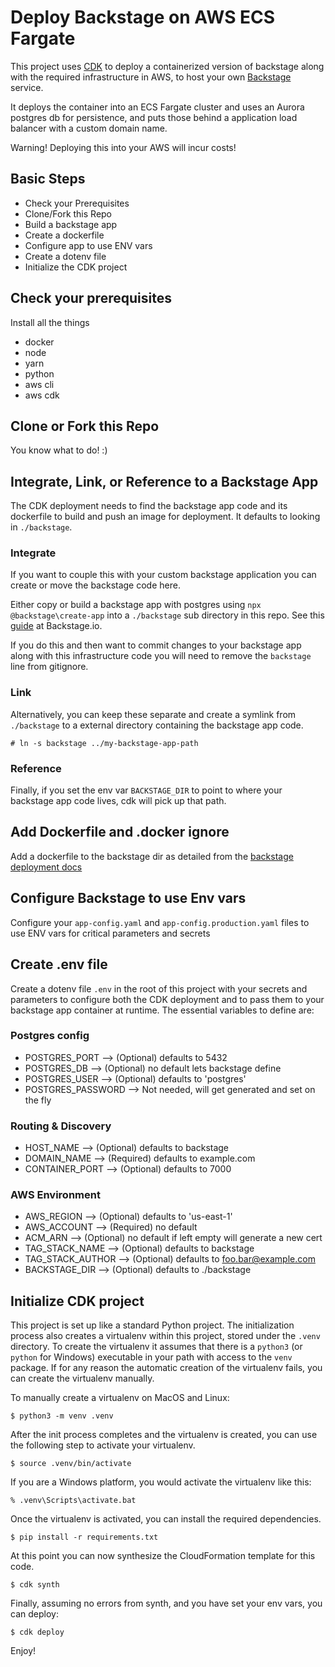 
# Deploy Backstage on AWS ECS Fargate
This project uses [CDK]() to deploy a containerized version of backstage along with the required infrastructure in AWS, to host your own [Backstage](https://backstage.io) service.

It deploys the container into an ECS Fargate cluster and uses an Aurora postgres db for persistence, and puts those behind a application load balancer with a custom domain name.

Warning! Deploying this into your AWS will incur costs! 

## Basic Steps

* Check your Prerequisites
* Clone/Fork this Repo
* Build a backstage app
* Create a dockerfile 
* Configure app to use ENV vars
* Create a dotenv file 
* Initialize the CDK project

## Check your prerequisites
Install all the things

* docker
* node 
* yarn
* python
* aws cli
* aws cdk

## Clone or Fork this Repo
You know what to do! :)


## Integrate, Link, or Reference to a Backstage App
The CDK deployment needs to find the backstage app code and its dockerfile to build and push an image for deployment. It defaults to looking in `./backstage`. 

### Integrate
If you want to couple this with your custom backstage application you can create or move the backstage code here.

Either copy or build a backstage app with postgres using `npx @backstage\create-app` into a `./backstage` sub directory in this repo. See this [guide]() at Backstage.io.

If you do this and then want to commit changes to your backstage app along with this infrastructure code you will need to remove the `backstage` line from gitignore.  

### Link
Alternatively, you can keep these separate and create a symlink from `./backstage` to a external directory containing the backstage app code.  
```
# ln -s backstage ../my-backstage-app-path 
```

### Reference
Finally, if you set the env var `BACKSTAGE_DIR` to point to where your backstage app code lives, cdk will pick up that path.


## Add Dockerfile and .docker ignore
Add a dockerfile to the backstage dir as detailed from the [backstage deployment docs](https://backstage.io/docs/getting-started/deployment-other#docker) 


## Configure Backstage to use Env vars
Configure your `app-config.yaml` and `app-config.production.yaml` files to use ENV vars for critical parameters and secrets


## Create .env file
Create a dotenv file `.env` in the root of this project with your secrets and parameters to configure both the CDK deployment and to pass them to your backstage app container at runtime.
The essential variables to define are:

### Postgres config
* POSTGRES_PORT --> (Optional) defaults to 5432
* POSTGRES_DB --> (Optional) no default lets backstage define
* POSTGRES_USER --> (Optional) defaults to 'postgres'
* POSTGRES_PASSWORD --> Not needed, will get generated and set on the fly

### Routing & Discovery
* HOST_NAME --> (Optional) defaults to backstage
* DOMAIN_NAME --> (Required) defaults to example.com
* CONTAINER_PORT --> (Optional) defaults to 7000

### AWS Environment
* AWS_REGION --> (Optional) defaults to 'us-east-1'
* AWS_ACCOUNT --> (Required) no default
* ACM_ARN --> (Optional) no default if left empty will generate a new cert
* TAG_STACK_NAME --> (Optional) defaults to backstage
* TAG_STACK_AUTHOR --> (Optional) defaults to foo.bar@example.com
* BACKSTAGE_DIR --> (Optional) defaults to ./backstage


## Initialize CDK project
This project is set up like a standard Python project.  The initialization
process also creates a virtualenv within this project, stored under the `.venv`
directory.  To create the virtualenv it assumes that there is a `python3`
(or `python` for Windows) executable in your path with access to the `venv`
package. If for any reason the automatic creation of the virtualenv fails,
you can create the virtualenv manually.

To manually create a virtualenv on MacOS and Linux:

```
$ python3 -m venv .venv
```

After the init process completes and the virtualenv is created, you can use the following
step to activate your virtualenv.

```
$ source .venv/bin/activate
```

If you are a Windows platform, you would activate the virtualenv like this:

```
% .venv\Scripts\activate.bat
```

Once the virtualenv is activated, you can install the required dependencies.

```
$ pip install -r requirements.txt
```

At this point you can now synthesize the CloudFormation template for this code.

```
$ cdk synth
```
Finally, assuming no errors from synth, and you have set your env vars, you can deploy:

```
$ cdk deploy
```

Enjoy!
